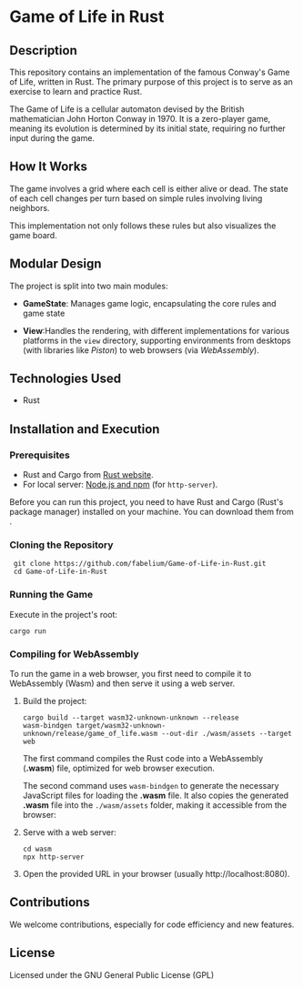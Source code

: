 # Game of Life in Rust

## Description
This repository contains an implementation of the famous Conway's Game of Life, written in Rust. The primary purpose of this project is to serve as an exercise to learn and practice Rust.

The Game of Life is a cellular automaton devised by the British mathematician John Horton Conway in 1970. It is a zero-player game, meaning its evolution is determined by its initial state, requiring no further input during the game.

## How It Works
The game involves a grid where each cell is either alive or dead. The state of each cell changes per turn based on simple rules involving living neighbors.

This implementation not only follows these rules but also visualizes the game board.

## Modular Design
The project is split into two main modules:

- **GameState**: Manages game logic, encapsulating the core rules and game state

- **View**:Handles the rendering, with different implementations for various platforms in the `view` directory, supporting environments from desktops (with libraries like *Piston*) to web browsers (via *WebAssembly*).


## Technologies Used
- Rust

## Installation and Execution

### Prerequisites

- Rust and Cargo from [Rust website](https://www.rust-lang.org/tools/install).
- For local server: [Node.js and npm](https://nodejs.org/) (for `http-server`).

Before you can run this project, you need to have Rust and Cargo (Rust's package manager) installed on your machine. You can download them from .

### Cloning the Repository

```
 git clone https://github.com/fabelium/Game-of-Life-in-Rust.git
 cd Game-of-Life-in-Rust
```

### Running the Game

Execute in the project's root:

```
cargo run
```

### Compiling for WebAssembly

To run the game in a web browser, you first need to compile it to WebAssembly (Wasm) and then serve it using a web server.

1. Build the project:

    ````
    cargo build --target wasm32-unknown-unknown --release
    wasm-bindgen target/wasm32-unknown-unknown/release/game_of_life.wasm --out-dir ./wasm/assets --target web
    ````
   The first command compiles the Rust code into a WebAssembly (**.wasm**) file, optimized for web browser execution.

   The second command uses `wasm-bindgen` to generate the necessary JavaScript files for loading the **.wasm** file. It also copies the generated **.wasm** file into the `./wasm/assets` folder, making it accessible from the browser:


2. Serve with a web server:

    ````
    cd wasm
    npx http-server
    ````

3. Open the provided URL in your browser (usually http://localhost:8080).

## Contributions
We welcome contributions, especially for code efficiency and new features.

## License
Licensed under the GNU General Public License (GPL)

